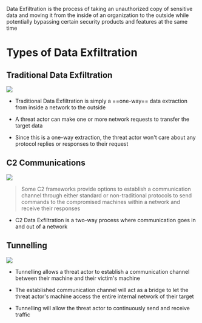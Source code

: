Data Exfiltration is the process of taking an unauthorized copy of sensitive data and moving it from the inside of an organization to the outside while potentially bypassing certain security products and features at the same time

# Types of Data Exfiltration

## Traditional Data Exfiltration

![](https://github.com/JonmarCorpuz/SecondBrain/blob/main/Assets/0c3438995ccff35a5589b9abd3703b14.png)

* Traditional Data Exfiltration is simply a ==one-way== data extraction from inside a network to the outside

* A threat actor can make one or more network requests to transfer the target data
* Since this is a one-way extraction, the threat actor won't care about any protocol replies or responses to their request

## C2 Communications 

![](https://github.com/JonmarCorpuz/SecondBrain/blob/main/Assets/49ad248f2506a5a749dbb70732c32072.png)

> Some C2 frameworks provide options to establish a communication channel through either standard or non-traditional protocols to send commands to the compromised machines within a network and receive their responses

* C2 Data Exfiltration is a two-way process where communication goes in and out of a network

## Tunnelling 

![](https://github.com/JonmarCorpuz/SecondBrain/blob/main/Assets/b4c99b2aba13eac24379fee2d20ffbf6.png)

* Tunnelling allows a threat actor to establish a communication channel between their machine and their victim's machine

* The established communication channel will act as a bridge to let the threat actor's machine access the entire internal network of their target
* Tunnelling will allow the threat actor to continuously send and receive traffic
